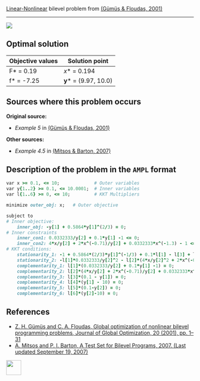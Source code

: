 [Linear-Nonlinear](/BASBLib/LP-NLP-problems) bilevel problem from [(Gümüş & Floudas, 2001)][Gümüş & Floudas, 2001]

---

![](/BASBLib/images/gf_2001_01_eq.jpg)

## Optimal solution

Objective values   | Solution point           |
------------------ | ------------------------ |
F* = 0.19          | _x_* = 0.194             |
f* = -7.25         | __y__* = (9.97, 10.0)    |

## Sources where this problem occurs

__Original source:__

 - _Example 5_ in [(Gümüş & Floudas, 2001)][Gümüş & Floudas, 2001]

__Other sources:__

 - _Example 4.5_ in [(Mitsos & Barton, 2007)][Mitsos & Barton, 2007]

## Description of the problem in the `AMPL` format

```ruby
var x >= 0.1, <= 10;             # Outer variables
var y{1..2} >= 0.1, <= 10.0001;  # Inner variables
var l{1..6} >= 0, <= 10;         # KKT Multipliers

minimize outer_obj: x;   # Outer objective

subject to
# Inner objective:
    inner_obj: -y[1] + 0.5864*y[1]^(2/3) = 0;
# Inner constraints
    inner_con1: 0.0332333/y[2] + 0.1*y[1] -1 <= 0;
    inner_con2: 4*x/y[2] + 2*x^(-0.71)/y[2] + 0.0332333*x^(-1.3) - 1 <= 0;
# KKT conditions:
    stationarity_1: -1 + 0.5864*(2/3)*y[1]^(-1/3) + 0.1*l[1] - l[3] + l[4] = 0;
    stationarity_2: -l[1]*0.0332333/y[2]^2 - l[2]*(4*x/y[2]^2 + 2*x^(-0.71)/y[2]^2) - l[5] + l[6] = 0;
    complementarity_1: l[1]*(0.0332333/y[2] + 0.1*y[1] -1) = 0;
    complementarity_2: l[2]*(4*x/y[2] + 2*x^(-0.71)/y[2] + 0.0332333*x^(-1.3) - 1) = 0;
    complementarity_3: l[3]*(0.1 - y[1]) = 0;
    complementarity_4: l[4]*(y[1] - 10) = 0;
    complementarity_5: l[5]*(0.1-y[2]) = 0;
    complementarity_6: l[6]*(y[2]-10) = 0;
```

##  References

 - [Z. H. Gümüş and C. A. Floudas, Global optimization of nonlinear bilevel programming problems, Journal of Global Optimization, 20 (2001), pp. 1–31](https://doi.org/10.1023/A:1011268113791)
 - [A. Mitsos and P. I. Barton, A Test Set for Bilevel Programs, 2007. (Last updated September 19, 2007)](https://www.researchgate.net/publication/228455291_A_test_set_for_bilevel_programs)

[<img src="http://www.interupgrade.com/images/pfeil-backbutton.png" width="40" height="40">](/BASBLib/LP-NLP-problems "Back to summary of LP-NLP bilevel problems")

[Gümüş & Floudas, 2001]: https://doi.org/10.1023/A:1011268113791
[Mitsos & Barton, 2007]: https://www.researchgate.net/publication/228455291_A_test_set_for_bilevel_programs